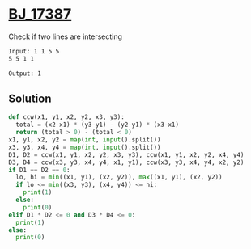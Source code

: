 # [BJ_17387](https://acmicpc.net/problem/17387)

Check if two lines are intersecting

```txt
Input: 1 1 5 5
5 5 1 1

Output: 1
```

## Solution

```py
def ccw(x1, y1, x2, y2, x3, y3):
  total = (x2-x1) * (y3-y1) - (y2-y1) * (x3-x1)
  return (total > 0) - (total < 0)
x1, y1, x2, y2 = map(int, input().split())
x3, y3, x4, y4 = map(int, input().split())
D1, D2 = ccw(x1, y1, x2, y2, x3, y3), ccw(x1, y1, x2, y2, x4, y4)
D3, D4 = ccw(x3, y3, x4, y4, x1, y1), ccw(x3, y3, x4, y4, x2, y2)
if D1 == D2 == 0:
  lo, hi = min((x1, y1), (x2, y2)), max((x1, y1), (x2, y2))
  if lo <= min((x3, y3), (x4, y4)) <= hi:
    print(1)
  else:
    print(0)
elif D1 * D2 <= 0 and D3 * D4 <= 0:
  print(1)
else:
  print(0)
```
